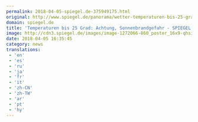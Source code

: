 ```yaml
---
permalink: 2018-04-05-spiegel.de-375949175.html
original: http://www.spiegel.de/panorama/wetter-temperaturen-bis-25-grad-achtung-sonnenbrandgefahr-a-1201450.html#ref=rss
domain: spiegel.de
title: 'Temperaturen bis 25 Grad: Achtung, Sonnenbrandgefahr - SPIEGEL ONLINE - Panorama'
image: http://cdn3.spiegel.de/images/image-1272066-860_poster_16x9-qhsi-1272066.jpg
date: 2018-04-05 16:35:45
category: news
translations: 
 - 'en'
 - 'es'
 - 'ru'
 - 'ja'
 - 'fr'
 - 'it'
 - 'zh-CN'
 - 'zh-TW'
 - 'ar'
 - 'pt'
 - 'hy'
---
```


